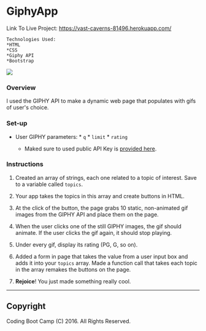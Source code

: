 # GiphyApp
Link To Live Project: https://vast-caverns-81496.herokuapp.com/

~~~~~
Technologies Used:
*HTML
*CSS
*Giphy API
*Bootstrap
~~~~~
![](https://media.giphy.com/media/Q7zHhhkcHsEeI/giphy.gif)

### Overview
I used the GIPHY API to make a dynamic web page that populates with gifs of user's choice.

### Set-up

* User GIPHY parameters: 
		* `q`
		* `limit`
		* `rating`

	* Maked sure to used public API Key is [provided here](https://github.com/Giphy/GiphyAPI#overview). 
  
### Instructions

1. Created an array of strings, each one related to a topic of interest. Save to a variable called `topics`. 

2. Your app takes the topics in this array and create buttons in HTML.

3. At the click of the button, the page grabs 10 static, non-animated gif images from the GIPHY API and place them on the page. 

4. When the user clicks one of the still GIPHY images, the gif should animate. If the user clicks the gif again, it should stop playing.

5. Under every gif, display its rating (PG, G, so on). 

6. Added a form in page that takes the value from a user input box and adds it into your `topics` array. Made a function call that takes each topic in the array remakes the buttons on the page.

7. **Rejoice**! You just made something really cool.

----------

## Copyright
Coding Boot Camp (C) 2016. All Rights Reserved.
